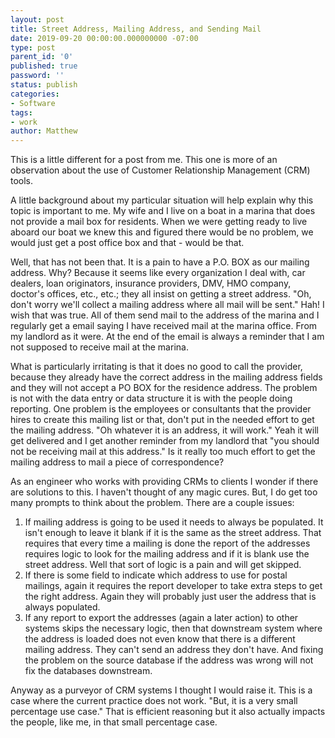 ```yaml
---
layout: post
title: Street Address, Mailing Address, and Sending Mail
date: 2019-09-20 00:00:00.000000000 -07:00
type: post
parent_id: '0'
published: true
password: ''
status: publish
categories:
- Software
tags:
- work
author: Matthew
---
```

This is a little different for a post from me. This one is more of an observation about the use of Customer Relationship Management (CRM) tools.

A little background about my particular situation will help explain why this topic is important to me. My wife and I live on a boat in a marina that does not provide a mail box for residents. When we were getting ready to live aboard our boat we knew this and figured there would be no problem, we would just get a post office box and that - would be that.

Well, that has not been that. It is a pain to have a P.O. BOX as our mailing address. Why? Because it seems like every organization I deal with, car dealers, loan originators, insurance providers, DMV, HMO company, doctor's offices, etc., etc.; they all insist on getting a street address. "Oh, don't worry we'll collect a mailing address where all mail will be sent." Hah! I wish that was true. All of them send mail to the address of the marina and I regularly get a email saying I have received mail at the marina office. From my landlord as it were. At the end of the email is always a reminder that I am not supposed to receive mail at the marina.

What is particularly irritating is that it does no good to call the provider, because they already have the correct address in the mailing address fields and they will not accept a PO BOX for the residence address. The problem is not with the data entry or data structure it is with the people doing reporting. One problem is the employees or consultants that the provider hires to create this mailing list or that, don't put in the needed effort to get the mailing address. "Oh whatever it is an address, it will work." Yeah it will get delivered and I get another reminder from my landlord that "you should not be receiving mail at this address." Is it really too much effort to get the mailing address to mail a piece of correspondence?

As an engineer who works with providing CRMs to clients I wonder if there are solutions to this. I haven't thought of any magic cures. But, I do get too many prompts to think about the problem. There are a couple issues:

1. If mailing address is going to be used it needs to always be populated. It isn't enough to leave it blank if it is the same as the street address. That requires that every time a mailing is done the report of the addresses requires logic to look for the mailing address and if it is blank use the street address. Well that sort of logic is a pain and will get skipped.
2. If there is some field to indicate which address to use for postal mailings, again it requires the report developer to take extra steps to get the right address. Again they will probably just user the address that is always populated.
3. If any report to export the addresses (again a later action) to other systems skips the necessary logic, then that downstream system where the address is loaded does not even know that there is a different mailing address. They can't send an address they don't have. And fixing the problem on the source database if the address was wrong will not fix the databases downstream.

Anyway as a purveyor of CRM systems I thought I would raise it. This is a case where the current practice does not work. "But, it is a very small percentage use case." That is efficient reasoning but it also actually impacts the people, like me, in that small percentage case.
